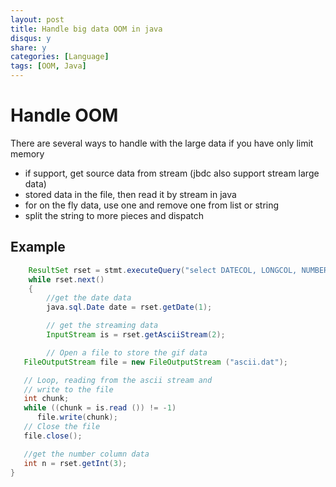 ```yaml
---
layout: post
title: Handle big data OOM in java
disqus: y
share: y
categories: [Language]
tags: [OOM, Java]
---
```


Handle OOM
==========
There are several ways to handle with the large data if you have only limit memory
+ if support, get source data from stream (jbdc also support stream large data)
+ stored data in the file, then read it by stream in java
+ for on the fly data, use one and remove one from list or string
+ split the string to more pieces and dispatch

Example
------------
```java
	ResultSet rset = stmt.executeQuery("select DATECOL, LONGCOL, NUMBERCOL from TABLE");
	while rset.next()
	{
		//get the date data
		java.sql.Date date = rset.getDate(1);

		// get the streaming data
		InputStream is = rset.getAsciiStream(2); 

		// Open a file to store the gif data
   FileOutputStream file = new FileOutputStream ("ascii.dat");

   // Loop, reading from the ascii stream and 
   // write to the file
   int chunk;
   while ((chunk = is.read ()) != -1)
      file.write(chunk);
   // Close the file
   file.close();

   //get the number column data
   int n = rset.getInt(3);  
}
```
